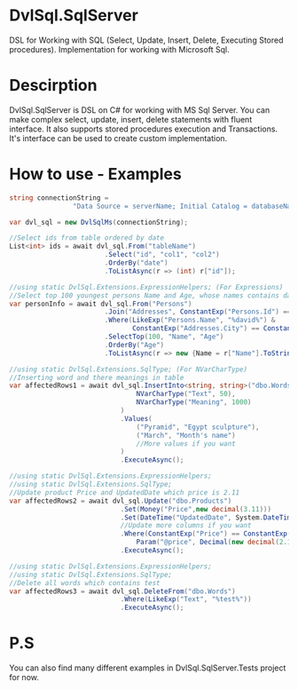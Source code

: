 # DvlSql.SqlServer
DSL for Working with SQL (Select, Update, Insert, Delete, Executing Stored procedures). Implementation for working with Microsoft Sql.
# Descirption
DvlSql.SqlServer is DSL on C# for working with MS Sql Server. You can make complex select, 
update, insert, delete statements with fluent interface. It also supports stored procedures execution and Transactions. It's interface can be used to
create custom implementation.

# How to use - Examples
```c#
string connectionString =
                "Data Source = serverName; Initial Catalog = databaseName; User Id = userId; Password=pass;";

var dvl_sql = new DvlSqlMs(connectionString);

//Select ids from table ordered by date
List<int> ids = await dvl_sql.From("tableName")
                        .Select("id", "col1", "col2")
                        .OrderBy("date")
                        .ToListAsync(r => (int) r["id"]);

//using static DvlSql.Extensions.ExpressionHelpers; (For Expressions)
//Select top 100 youngest persons Name and Age, whose names contains david and are living in Tbilisi
var personInfo = await dvl_sql.From("Persons")
                        .Join("Addresses", ConstantExp("Persons.Id") == ConstantExp("Addresses.PersonId"))
                        .Where(LikeExp("Persons.Name", "%david%") & 
                               ConstantExp("Addresses.City") == ConstantExp("Tbilisi"))
                        .SelectTop(100, "Name", "Age")
                        .OrderBy("Age")
                        .ToListAsync(r => new {Name = r["Name"].ToString(), Age = (int) r["Age"]});

//using static DvlSql.Extensions.SqlType; (For NVarCharType)
//Inserting word and there meanings in table
var affectedRows1 = await dvl_sql.InsertInto<string, string>("dbo.Words",
                                NVarCharType("Text", 50),
                                NVarCharType("Meaning", 1000)
                            )
                            .Values(
                                ("Pyramid", "Egypt sculpture"),
                                ("March", "Month's name")
                                //More values if you want
                            )
                            .ExecuteAsync();

//using static DvlSql.Extensions.ExpressionHelpers; 
//using static DvlSql.Extensions.SqlType;
//Update product Price and UpdatedDate which price is 2.11
var affectedRows2 = await dvl_sql.Update("dbo.Products")
                            .Set(Money("Price",new decimal(3.11)))
                            .Set(DateTime("UpdatedDate", System.DateTime.Now))
                            //Update more columns if you want
                            .Where(ConstantExp("Price") == ConstantExp("@price"),
                                Param("@price", Decimal(new decimal(2.11))))
                            .ExecuteAsync();

//using static DvlSql.Extensions.ExpressionHelpers; 
//using static DvlSql.Extensions.SqlType;
//Delete all words which contains test 
var affectedRows3 = await dvl_sql.DeleteFrom("dbo.Words")
                            .Where(LikeExp("Text", "%test%"))
                            .ExecuteAsync();
```
# P.S
You can also find many different examples in DvlSql.SqlServer.Tests project for now.
